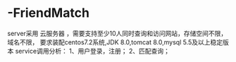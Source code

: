 # -FriendMatch
server采用 云服务器 ，需要支持至少10人同时查询和访问网站，存储空间不限，域名不限，
要求装配centos7.2系统,JDK 8.0,tomcat 8.0,mysql 5.5及以上稳定版本
service调用分析：
1、用户登录，注册；
2、匹配查询；
